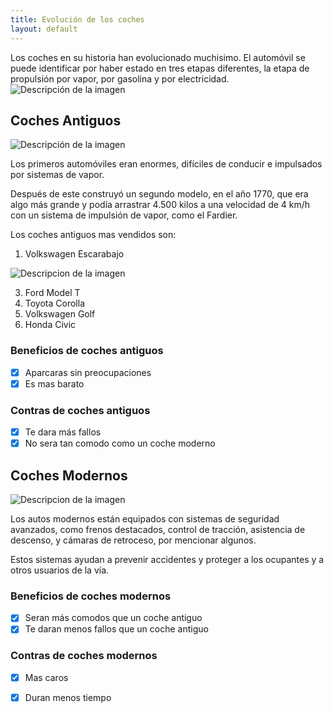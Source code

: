```yaml
---
title: Evolución de los coches
layout: default
---
```


Los coches en su historia han evolucionado muchisimo. El automóvil se puede identificar por haber estado en tres etapas diferentes, la etapa de propulsión por vapor, por gasolina y por electricidad.
<img src="https://noticias.coches.com/wp-content/uploads/2014/03/volkswagen-viejo-nuevo-700x394.jpg" alt="Descripción de la imagen">
## Coches Antiguos
<img src="https://www.itevelesa.com/media/uploads/duesenberg-j-ls8u1x.jpg" alt="Descripción de la imagen">

Los primeros automóviles eran enormes, difíciles de conducir e impulsados por sistemas de vapor. 

Después de este construyó un segundo modelo, en el año 1770, que era algo más grande y podía arrastrar 4.500 kilos a una velocidad de 4 km/h con un sistema de impulsión de vapor, como el Fardier.

Los coches antiguos mas vendidos son:
1. Volkswagen Escarabajo
<img src="https://erclassics.b-cdn.net/media/catalog/product/cache/2/thumbnail/1920x/17f82f742ffe127f42dca9de82fb58b1/v/o/volkswagen-beetle-cabriolet-1964-_v9013-054.jpg" alt="Descripcion de la imagen">

3. Ford Model T
4. Toyota Corolla
5. Volkswagen Golf
6. Honda Civic

### Beneficios de coches antiguos
- [x] Aparcaras sin preocupaciones
- [x] Es mas barato

### Contras de coches antiguos
- [x] Te dara más fallos
- [x] No sera tan comodo como un coche moderno

## Coches Modernos
<img src="https://static.motor.es/fotos-noticias/2021/10/mansory-audi-rs-7-sportback-202181859-1634117149_3.jpg" alt="Descripcion de la imagen">

Los autos modernos están equipados con sistemas de seguridad avanzados, como frenos destacados, control de tracción, asistencia de descenso, y cámaras de retroceso, por mencionar algunos. 

Estos sistemas ayudan a prevenir accidentes y proteger a los ocupantes y a otros usuarios de la vía.

### Beneficios de coches modernos
- [x] Seran más comodos que un coche antiguo
- [x] Te daran menos fallos que un coche antiguo

### Contras de coches modernos
- [x] Mas caros
- [X] Duran menos tiempo 



